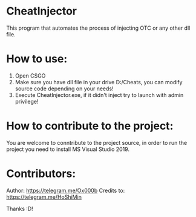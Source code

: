 # CheatInjector
This program that automates the process of injecting OTC or any other dll file.

# How to use:
1) Open CSGO
2) Make sure you have dll file in your drive D:/Cheats, you can modify source code depending on your needs!
3) Execute CheatInjector.exe, if it didn't inject try to launch with admin privilege!

# How to contribute to the project:
You are welcome to conntribute to the project source, in order to run the project you need to install MS Visual Studio 2019.

# Contributors:
Author: https://telegram.me/Ox000b
Credits to: https://telegram.me/HoShiMin

Thanks :D!
